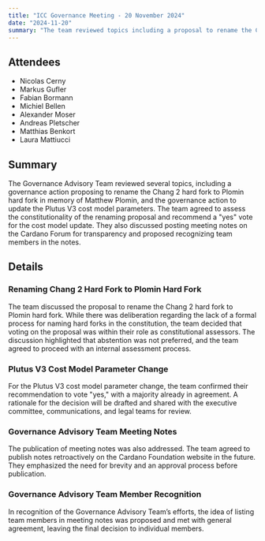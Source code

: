 ```yaml
---
title: "ICC Governance Meeting - 20 November 2024"
date: "2024-11-20"
summary: "The team reviewed topics including a proposal to rename the Chang 2 hard fork to Plomin hard fork and the governance action to update Plutus V3 cost model parameters. Discussions focused on constitutional assessments, transparency through meeting notes, and recognizing team members in official records."
---
```


## Attendees  

- Nicolas Cerny  
- Markus Gufler  
- Fabian Bormann  
- Michiel Bellen  
- Alexander Moser  
- Andreas Pletscher  
- Matthias Benkort  
- Laura Mattiucci  

## Summary  

The Governance Advisory Team reviewed several topics, including a governance action proposing to rename the Chang 2 hard fork to Plomin hard fork in memory of Matthew Plomin, and the governance action to update the Plutus V3 cost model parameters. The team agreed to assess the constitutionality of the renaming proposal and recommend a "yes" vote for the cost model update. They also discussed posting meeting notes on the Cardano Forum for transparency and proposed recognizing team members in the notes.

## Details  

### Renaming Chang 2 Hard Fork to Plomin Hard Fork  

The team discussed the proposal to rename the Chang 2 hard fork to Plomin hard fork. While there was deliberation regarding the lack of a formal process for naming hard forks in the constitution, the team decided that voting on the proposal was within their role as constitutional assessors. The discussion highlighted that abstention was not preferred, and the team agreed to proceed with an internal assessment process.

### Plutus V3 Cost Model Parameter Change  

For the Plutus V3 cost model parameter change, the team confirmed their recommendation to vote "yes," with a majority already in agreement. A rationale for the decision will be drafted and shared with the executive committee, communications, and legal teams for review.

### Governance Advisory Team Meeting Notes  

The publication of meeting notes was also addressed. The team agreed to publish notes retroactively on the Cardano Foundation website in the future. They emphasized the need for brevity and an approval process before publication.

### Governance Advisory Team Member Recognition  

In recognition of the Governance Advisory Team’s efforts, the idea of listing team members in meeting notes was proposed and met with general agreement, leaving the final decision to individual members.